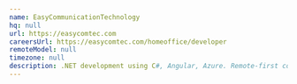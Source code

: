 ```yaml
---
name: EasyCommunicationTechnology
hq: null
url: https://easycomtec.com
careersUrl: https://easycomtec.com/homeoffice/developer
remoteModel: null
timezone: null
description: .NET development using C#, Angular, Azure. Remote-first company.
---
```

